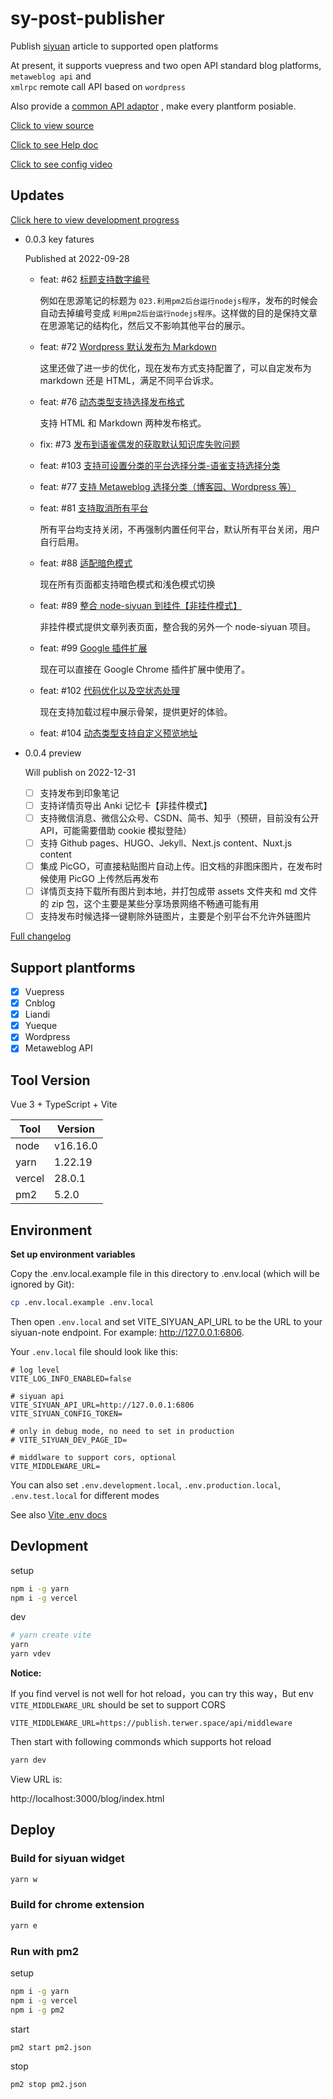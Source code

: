 # sy-post-publisher

Publish [siyuan](https://github.com/siyuan-note/siyuan) article to supported open platforms

At present, it supports vuepress and two open API standard blog platforms, `metaweblog api` and  
`xmlrpc` remote call API based on <code>wordpress</code>

Also provide a [common API adaptor](https://github.com/terwer/src-sy-post-publisher/blob/main/src/utils/api.ts) , make
every plantform posiable.

[Click to view source](https://github.com/terwer/src-sy-post-publisher)

[Click to see Help doc](https://mp.terwer.space/post/readme-1j4ltp.html)

[Click to see config video](https://mp.terwer.space/post/configure-entry-video-brpm9.html)

## Updates

[Click here to view development progress](https://github.com/users/terwer/projects/1/views/1)

- 0.0.3 key fatures

  Published at 2022-09-28

  - feat: #62 [标题支持数字编号](https://github.com/terwer/src-sy-post-publisher/pull/62)

    例如在思源笔记的标题为 `023.利用pm2后台运行nodejs程序`，发布的时候会自动去掉编号变成 `利用pm2后台运行nodejs程序`。这样做的目的是保持文章在思源笔记的结构化，然后又不影响其他平台的展示。

  - feat: #72 [Wordpress 默认发布为 Markdown](https://github.com/terwer/src-sy-post-publisher/pull/72)

    这里还做了进一步的优化，现在发布方式支持配置了，可以自定发布为 markdown 还是 HTML，满足不同平台诉求。

  - feat: #76 [动态类型支持选择发布格式](https://github.com/terwer/src-sy-post-publisher/pull/76)

    支持 HTML 和 Markdown 两种发布格式。

  - fix: #73 [发布到语雀偶发的获取默认知识库失败问题](https://github.com/terwer/src-sy-post-publisher/pull/73)
  - feat: #103 [支持可设置分类的平台选择分类-语雀支持选择分类](https://github.com/terwer/src-sy-post-publisher/pull/103)
  - feat: #77 [支持 Metaweblog 选择分类（博客园、Wordpress 等）](https://github.com/terwer/src-sy-post-publisher/pull/77)
  - feat: #81 [支持取消所有平台](https://github.com/terwer/src-sy-post-publisher/pull/81)

    所有平台均支持关闭，不再强制内置任何平台，默认所有平台关闭，用户自行启用。

  - feat: #88 [适配暗色模式](https://github.com/terwer/src-sy-post-publisher/pull/88)​

    现在所有页面都支持暗色模式和浅色模式切换

  - feat: #89 [整合 node-siyuan 到挂件【非挂件模式】](https://github.com/terwer/src-sy-post-publisher/pull/89)​

    非挂件模式提供文章列表页面，整合我的另外一个 node-siyuan 项目。

  - feat: #99 [Google 插件扩展](https://github.com/terwer/src-sy-post-publisher/pull/99)​

    现在可以直接在 Google Chrome 插件扩展中使用了。

  - feat: #102 [代码优化以及空状态处理](https://github.com/terwer/src-sy-post-publisher/pull/102)​

    现在支持加载过程中展示骨架，提供更好的体验。

  - feat: #104 [动态类型支持自定义预览地址](https://github.com/terwer/src-sy-post-publisher/pull/104)​

- 0.0.4 preview

  Will publish on 2022-12-31

  - [ ] 支持发布到印象笔记
  - [ ] 支持详情页导出 Anki 记忆卡【非挂件模式】
  - [ ] 支持微信消息、微信公众号、CSDN、简书、知乎（预研，目前没有公开 API，可能需要借助 cookie 模拟登陆）
  - [ ] 支持 Github pages、HUGO、Jekyll、Next.js content、Nuxt.js content
  - [ ] 集成 PicGO，可直接粘贴图片自动上传。旧文档的非图床图片，在发布时候使用 PicGO 上传然后再发布
  - [ ] 详情页支持下载所有图片到本地，并打包成带 assets 文件夹和 md 文件的 zip 包，这个主要是某些分享场景网络不畅通可能有用
  - [ ] 支持发布时候选择一键剔除外链图片，主要是个别平台不允许外链图片

[Full changelog](Changelog-en_US.md)

## Support plantforms

- [x] Vuepress
- [x] Cnblog
- [x] Liandi
- [x] Yueque
- [x] Wordpress
- [x] Metaweblog API

## Tool Version

Vue 3 + TypeScript + Vite

| Tool   | Version  |
| ------ | -------- |
| node   | v16.16.0 |
| yarn   | 1.22.19  |
| vercel | 28.0.1   |
| pm2    | 5.2.0    |

## Environment

**Set up environment variables**

Copy the .env.local.example file in this directory to .env.local (which will be ignored by Git):

```bash
cp .env.local.example .env.local
```

Then open `.env.local` and set VITE_SIYUAN_API_URL to be the URL to your siyuan-note endpoint. For
example: http://127.0.0.1:6806.

Your `.env.local` file should look like this:

```properties
# log level
VITE_LOG_INFO_ENABLED=false

# siyuan api
VITE_SIYUAN_API_URL=http://127.0.0.1:6806
VITE_SIYUAN_CONFIG_TOKEN=

# only in debug mode, no need to set in production
# VITE_SIYUAN_DEV_PAGE_ID=

# middlware to support cors, optional
VITE_MIDDLEWARE_URL=
```

You can also set `.env.development.local`, `.env.production.local`, `.env.test.local` for different modes

See also [Vite .env docs](https://cn.vitejs.dev/guide/env-and-mode.html#env-files)

## Devlopment

setup

```bash
npm i -g yarn
npm i -g vercel
```

dev

```bash
# yarn create vite
yarn
yarn vdev
```

**Notice:**

If you find vervel is not well for hot reload，you can try this way，But env `VITE_MIDDLEWARE_URL` should be set to support CORS

```properties
VITE_MIDDLEWARE_URL=https://publish.terwer.space/api/middleware
```

Then start with following commonds which supports hot reload

```bash
yarn dev
```

View URL is:

http://localhost:3000/blog/index.html

## Deploy

### Build for siyuan widget

```bash
yarn w
```

### Build for chrome extension

```bash
yarn e
```

### Run with pm2

setup

```bash
npm i -g yarn
npm i -g vercel
npm i -g pm2
```

start

```bash
pm2 start pm2.json
```

stop

```bash
pm2 stop pm2.json
```
